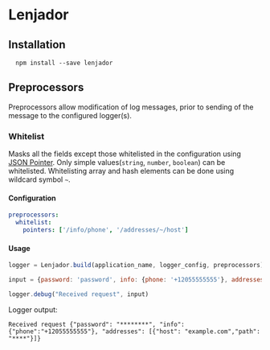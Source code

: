 # Lenjador

## Installation
```
  npm install --save lenjador
```

## Preprocessors

Preprocessors allow modification of log messages, prior to sending of the message to the configured logger(s).

### Whitelist

Masks all the fields except those whitelisted in the configuration using [JSON Pointer](https://tools.ietf.org/html/rfc6901).
Only simple values(`string`, `number`, `boolean`) can be whitelisted. Whitelisting array and hash elements can be done using
wildcard symbol `~`.

#### Configuration

```yaml
preprocessors:
  whitelist:
    pointers: ['/info/phone', '/addresses/~/host']
```

#### Usage

```javascript
logger = Lenjador.build(application_name, logger_config, preprocessors)

input = {password: 'password', info: {phone: '+12055555555'}, addresses: [{host: 'example.com', path: 'info'}]}

logger.debug("Received request", input)
```

Logger output:

```
Received request {"password": "********", "info":{"phone":"+12055555555"}, "addresses": [{"host": "example.com","path": "****"}]}
```
